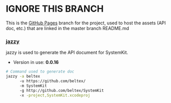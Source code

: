 IGNORE THIS BRANCH
====

This is the [GitHub Pages](https://pages.github.com) branch for the project,
used to host the assets (API doc, etc.) that are linked in the master branch
README.md

### [jazzy](https://github.com/realm/jazzy)

jazzy is used to generate the API document for SystemKit.

- Version in use: **0.0.16**

```bash
# Command used to generate doc
jazzy -a beltex
      -u https://github.com/beltex/
      -m SystemKit
      -g http://github.com/beltex/SystemKit
      -x -project,SystemKit.xcodeproj
```
